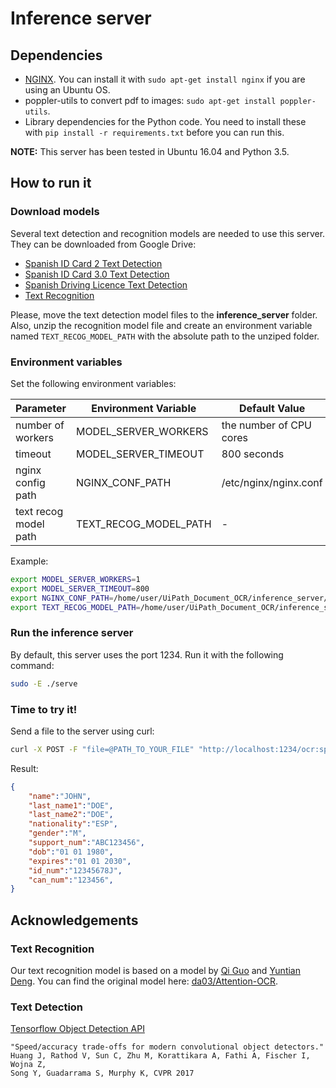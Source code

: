 # Inference server
## Dependencies

- [NGINX](https://www.nginx.com/). You can install it with `sudo apt-get install nginx` if you are using an Ubuntu OS.
- poppler-utils to convert pdf to images: `sudo apt-get install poppler-utils`.
- Library dependencies for the Python code.  You need to install these with
`pip install -r requirements.txt` before you can run this.

**NOTE:** This server has been tested in Ubuntu 16.04 and Python 3.5.

## How to run it
### Download models
Several text detection and recognition models are needed to use this server. They can be downloaded from Google Drive:

- [Spanish ID Card 2 Text Detection](https://drive.google.com/open?id=17o-RadqelGHsFlPXVEB1jkKFXmzhyzZd)
- [Spanish ID Card 3.0 Text Detection](https://drive.google.com/open?id=1pg7255H50DNc4_IIpMastj98SVjhJ9Tv)
- [Spanish Driving Licence Text Detection](https://drive.google.com/open?id=1ZuhQ8pcJaTxc0YVkDC_P8x_-POi1qnno)
- [Text Recognition](https://drive.google.com/open?id=1dAStR947m_TrgRBk54kvKyN4YQaF4Ch4)

Please, move the text detection model files to the **inference_server** folder. Also, unzip the recognition model file and create an environment variable named `TEXT_RECOG_MODEL_PATH` with the absolute path to the unziped folder.

### Environment variables
Set the following environment variables:

| Parameter         | Environment Variable | Default Value           |
|-------------------|----------------------|-------------------------|
| number of workers | MODEL_SERVER_WORKERS | the number of CPU cores |
| timeout           | MODEL_SERVER_TIMEOUT | 800 seconds             |
| nginx config path | NGINX_CONF_PATH      | /etc/nginx/nginx.conf   |
| text recog model path | TEXT_RECOG_MODEL_PATH      | -   |

Example:
```bash
export MODEL_SERVER_WORKERS=1
export MODEL_SERVER_TIMEOUT=800
export NGINX_CONF_PATH=/home/user/UiPath_Document_OCR/inference_server/nginx.conf
export TEXT_RECOG_MODEL_PATH=/home/user/UiPath_Document_OCR/inference_server/recog_model
```
### Run the inference server
By default, this server uses the port 1234. Run it with the following command:
```bash
sudo -E ./serve
```
### Time to try it!
Send a file to the server using curl:
```bash
curl -X POST -F "file=@PATH_TO_YOUR_FILE" "http://localhost:1234/ocr:spanish_id_card3"
```
Result:
```json
{  
    "name":"JOHN",  
    "last_name1":"DOE",  
    "last_name2":"DOE",  
    "nationality":"ESP",  
    "gender":"M",  
    "support_num":"ABC123456",  
    "dob":"01 01 1980",  
    "expires":"01 01 2030",  
    "id_num":"12345678J",  
    "can_num":"123456",  
}
```

## Acknowledgements
### Text Recognition
Our text recognition model is based on a model by [Qi Guo](http://qiguo.ml/) and [Yuntian Deng](https://github.com/da03). You can find the original model here: [da03/Attention-OCR](https://github.com/da03/Attention-OCR).
### Text Detection
[Tensorflow Object Detection API](https://github.com/tensorflow/models/tree/master/research/object_detection)
```
"Speed/accuracy trade-offs for modern convolutional object detectors."
Huang J, Rathod V, Sun C, Zhu M, Korattikara A, Fathi A, Fischer I, Wojna Z,
Song Y, Guadarrama S, Murphy K, CVPR 2017
```
